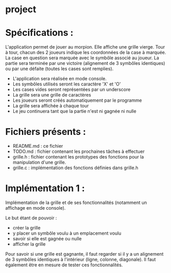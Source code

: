 project
=======

Spécifications :
================
L'application permet de jouer au morpion.
Elle affiche une grille vierge.
Tour à tour, chacun des 2 joueurs indique les coordonnées
de la case à marquée.
La case en question sera marquée avec le symbôle associé au joueur.
La partie sera terminée par une victoire (alignement de 3 symbôles identiques)
ou par une défaite (toutes les cases sont remplies).

- L'application sera réalisée en mode console.
- Les symbôles utilisés seront les caractère 'X' et 'O'
- Les cases vides seront représentées par un underscore
- La grille sera une grille de caractères
- Les joueurs seront créés automatiquement par le programme
- La grille sera affichée à chaque tour
- Le jeu continuera tant que la partie n'est ni gagnée ni nulle


Fichiers présents :
===================
- README.md : ce fichier
- TODO.md : fichier contenant les prochaines tâches à effectuer
- grille.h : fichier contenant les prototypes des fonctions pour
la manipulation d'une grille.
- grille.c : implémentation des fonctions définies dans grille.h


Implémentation 1 :
==================
Implémentation de la grille et de ses fonctionnalités (notamment un affichage en mode console).

Le but étant de pouvoir :
- créer la grille
- y placer un symbôle voulu à un emplacement voulu
- savoir si elle est gagnée ou nulle
- afficher la grille

Pour savoir si une grille est gagnante, il faut regarder si il y a un alignement
de 3 symbôles identiques à l'intérieur (ligne, colonne, diagonale).
Il faut également être en mesure de tester ces fonctionnalités.
